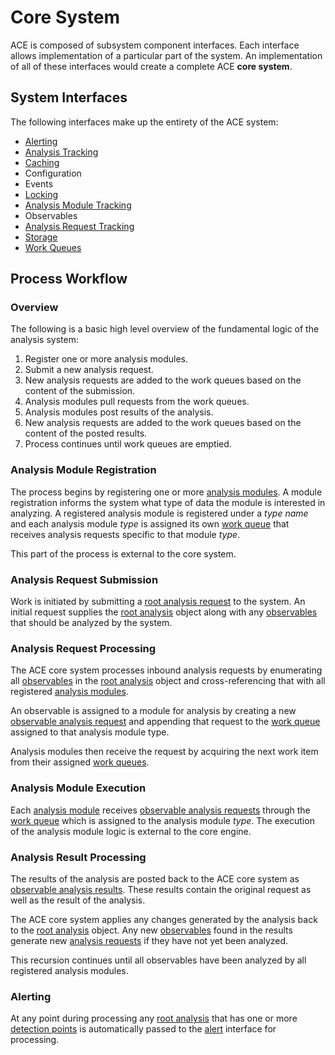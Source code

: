 # Core System

ACE is composed of subsystem component interfaces. Each interface allows implementation of a particular part of the system. An implementation of all of these interfaces would create a complete ACE **core system**.

## System Interfaces

The following interfaces make up the entirety of the ACE system:

- [Alerting](alerting.md)
- [Analysis Tracking](analysis_tracking.md)
- [Caching](caching.md)
- Configuration
- Events
- [Locking](locking.md)
- [Analysis Module Tracking](analysis_module_tracking.md)
- Observables
- [Analysis Request Tracking](analysis_request_tracking.md)
- [Storage](storage.md)
- [Work Queues](work_queue.md)

## Process Workflow

### Overview

The following is a basic high level overview of the fundamental logic of the analysis system:

1. Register one or more analysis modules.
2. Submit a new analysis request.
3. New analysis requests are added to the work queues based on the content of the submission.
4. Analysis modules pull requests from the work queues.
5. Analysis modules post results of the analysis.
6. New analysis requests are added to the work queues based on the content of the posted results.
7. Process continues until work queues are emptied.

### Analysis Module Registration

The process begins by registering one or more [analysis modules](../design/analysis_module.md). A module registration informs the system what type of data the module is interested in analyzing. A registered analysis module is registered under a *type name* and each analysis module *type* is assigned its own [work queue](work_queue.md) that receives analysis requests specific to that module *type*.

This part of the process is external to the core system.

### Analysis Request Submission

Work is initiated by submitting a [root analysis request](analysis_requests.md#root-analysis-request) to the system. An initial request supplies the [root analysis](../design/root_analysis.md) object along with any [observables](../design/observable.md) that should be analyzed by the system.

### Analysis Request Processing

The ACE core system processes inbound analysis requests by enumerating all [observables](../design/observable.md) in the [root analysis](../design/root_analysis.md) object and cross-referencing that with all registered [analysis modules](../design/analysis_module.md).

An observable is assigned to a module for analysis by creating a new [observable analysis request](analysis_requests.md#observable-analysis-request) and appending that request to the [work queue](work_queue.md) assigned to that analysis module type.

Analysis modules then receive the request by acquiring the next work item from their assigned [work queues](work_queue.md).

### Analysis Module Execution

Each [analysis module](../design/analysis_module.md) receives [observable analysis requests](analysis_requests.md#observable-analysis-request) through the [work queue](work_queue.md) which is assigned to the analysis module *type*. The execution of the analysis module logic is external to the core engine.

### Analysis Result Processing

The results of the analysis are posted back to the ACE core system as [observable analysis results](analysis_requests.md#observable-analysis-result). These results contain the original request as well as the result of the analysis.

The ACE core system applies any changes generated by the analysis back to the [root analysis](../design/root_analysis.md) object. Any new [observables](../design/observable.md) found in the results generate new [analysis requests](analysis_requests.md) if they have not yet been analyzed.

This recursion continues until all observables have been analyzed by all registered analysis modules.

### Alerting

At any point during processing any [root analysis](../design/root_analysis.md) that has one or more [detection points](../design/detection_points.md) is automatically passed to the [alert](alerting.md) interface for processing.
